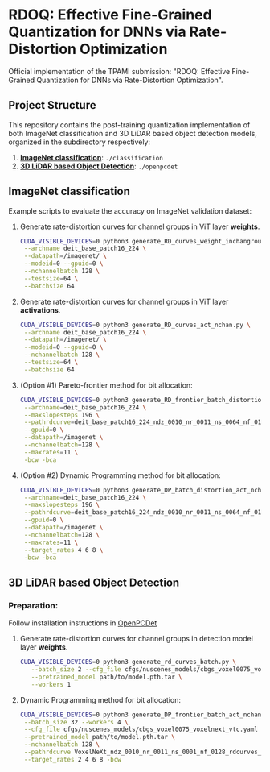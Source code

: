 # RDOQ: Effective Fine-Grained Quantization for DNNs via Rate-Distortion Optimization

Official implementation of the TPAMI submission: "RDOQ: Effective Fine-Grained Quantization for DNNs via Rate-Distortion Optimization".


## Project Structure

This repository contains the post-training quantization implementation of both ImageNet classification and 3D LiDAR based object detection models, organized in the subdirectory respectively:
1. [__ImageNet classification__](#ImageNet-classification): `./classification`
2. [__3D LiDAR based Object Detection__](#3D-LiDAR-based-Object-Detection): `./openpcdet`


## ImageNet classification
Example scripts to evaluate the accuracy on ImageNet validation dataset:

1. Generate rate-distortion curves for channel groups in ViT layer **weights**.
   ```bash
   CUDA_VISIBLE_DEVICES=0 python3 generate_RD_curves_weight_inchangroup.py \
    --archname deit_base_patch16_224 \
    --datapath=/imagenet/ \
    --modeid=0 --gpuid=0 \
    --nchannelbatch 128 \
    --testsize=64 \
    --batchsize 64 
   ```
2. Generate rate-distortion curves for channel groups in ViT layer **activations**.
   ```bash
   CUDA_VISIBLE_DEVICES=0 python3 generate_RD_curves_act_nchan.py \
    --archname deit_base_patch16_224 \
    --datapath=/imagenet/ \
    --modeid=0 --gpuid=0 \
    --nchannelbatch 128 \
    --testsize=64 \
    --batchsize 64
   ```
3. (Option #1) Pareto-frontier method for bit allocation:
   ```bash
   CUDA_VISIBLE_DEVICES=0 python3 generate_RD_frontier_batch_distortion_act_nchan.py \
    --archname=deit_base_patch16_224 \
    --maxslopesteps 196 \
    --pathrdcurve=deit_base_patch16_224_ndz_0010_nr_0011_ns_0064_nf_0128_rdcurves_channelwise_opt_dist/ \
    --gpuid=0 \
    --datapath=/imagenet \
    --nchannelbatch=128 \
    --maxrates=11 \
    -bcw -bca
   ```
4. (Option #2) Dynamic Programming method for bit allocation:
   ```bash
   CUDA_VISIBLE_DEVICES=0 python3 generate_DP_batch_distortion_act_nchan.py \
    --archname=deit_base_patch16_224 \
    --maxslopesteps 196 \
    --pathrdcurve=deit_base_patch16_224_ndz_0010_nr_0011_ns_0064_nf_0128_rdcurves_channelwise_opt_dist/ \
    --gpuid=0 \
    --datapath=/imagenet \
    --nchannelbatch=128 \
    --maxrates=11 \
    --target_rates 4 6 8 \
    -bcw -bca
   ```

## 3D LiDAR based Object Detection

### Preparation: 

Follow installation instructions in [OpenPCDet](https://github.com/open-mmlab/OpenPCDet)

1. Generate rate-distortion curves for channel groups in detection model layer **weights**.
   ```bash
   CUDA_VISIBLE_DEVICES=0 python3 generate_rd_curves_batch.py \
      --batch_size 2 --cfg_file cfgs/nuscenes_models/cbgs_voxel0075_voxelnext_vtc.yaml \
      --pretrained_model path/to/model.pth.tar \
      --workers 1
   ```

2. Dynamic Programming method for bit allocation:
   ```bash
   CUDA_VISIBLE_DEVICES=0 python3 generate_DP_frontier_batch_act_nchan.py \
    --batch_size 32 --workers 4 \
    --cfg_file cfgs/nuscenes_models/cbgs_voxel0075_voxelnext_vtc.yaml \
    --pretrained_model path/to/model.pth.tar \
    --nchannelbatch 128 \
    --pathrdcurve VoxelNeXt_ndz_0010_nr_0011_ns_0001_nf_0128_rdcurves_channelwise_opt_dist/ \
    --target_rates 2 4 6 8 -bcw
   ```
